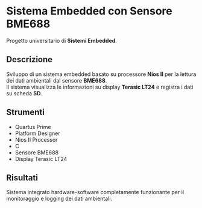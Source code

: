 # Sistema Embedded con Sensore BME688

Progetto universitario di **Sistemi Embedded**.

## Descrizione
Sviluppo di un sistema embedded basato su processore **Nios II** per la lettura dei dati ambientali dal sensore **BME688**.  
Il sistema visualizza le informazioni su display **Terasic LT24** e registra i dati su scheda **SD**.  

## Strumenti
- Quartus Prime  
- Platform Designer  
- Nios II Processor  
- C  
- Sensore BME688  
- Display Terasic LT24  

## Risultati
Sistema integrato hardware-software completamente funzionante per il monitoraggio e logging dei dati ambientali.
